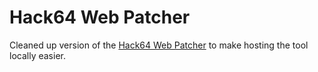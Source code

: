 # Hack64 Web Patcher

Cleaned up version of the [Hack64 Web Patcher](https://hack64.net/tools/patcher.php) to make hosting the tool locally easier.
